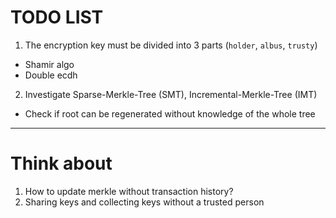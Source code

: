 # TODO LIST

1. The encryption key must be divided into 3 parts (`holder`, `albus`, `trusty`)
  - Shamir algo
  - Double ecdh

2. Investigate Sparse-Merkle-Tree (SMT), Incremental-Merkle-Tree (IMT)
  - Check if root can be regenerated without knowledge of the whole tree

---

# Think about
1. How to update merkle without transaction history?
2. Sharing keys and collecting keys without a trusted person
